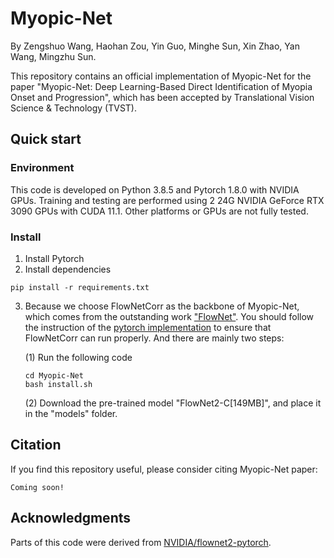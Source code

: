 # Myopic-Net

By Zengshuo Wang, Haohan Zou, Yin Guo, Minghe Sun, Xin Zhao, Yan Wang, Mingzhu Sun.

This repository contains an official implementation of Myopic-Net for the paper "Myopic-Net: Deep Learning-Based Direct Identification of Myopia Onset and Progression", which has been accepted by Translational Vision Science & Technology (TVST).

## Quick start

### Environment

This code is developed on Python 3.8.5 and Pytorch 1.8.0 with NVIDIA GPUs. Training and testing are performed using 2 24G NVIDIA GeForce RTX 3090 GPUs with CUDA 11.1. Other platforms or GPUs are not fully tested.

### Install

1. Install Pytorch
2. Install dependencies

```shell
pip install -r requirements.txt
```

3. Because we choose FlowNetCorr as the backbone of Myopic-Net, which comes from the outstanding work ["FlowNet"](https://doi.org/10.1109/ICCV.2015.316). You should follow the instruction of the [pytorch implementation](https://github.com/NVIDIA/flownet2-pytorch) to ensure that FlowNetCorr can run properly. And there are mainly two steps:

   (1) Run the following code
   
   ```shell
   cd Myopic-Net
   bash install.sh
   ```
   
   (2) Download the pre-trained model "FlowNet2-C[149MB]", and place it in the "models" folder.

## Citation

If you find this repository useful, please consider citing Myopic-Net paper:

```
Coming soon!
```

## Acknowledgments

Parts of this code were derived from [NVIDIA/flownet2-pytorch](https://github.com/NVIDIA/flownet2-pytorch).

